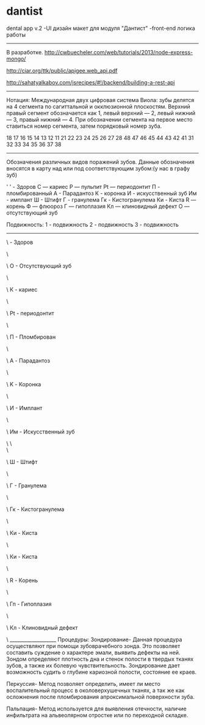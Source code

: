 # dantist
dental app v.2
  -UI дизайн макет для модуля "Дантист"
  -front-end логика работы
  _____________________________
  В разработке. http://cwbuecheler.com/web/tutorials/2013/node-express-mongo/

http://ciar.org/ttk/public/apigee.web_api.pdf 


http://sahatyalkabov.com/jsrecipes/#!/backend/building-a-rest-api
________

Нотация:
 Международная двух цифровая система Виола: зубы делятся на 4 сегмента по сагиттальной и окклюзионной плоскостям. Верхний правый сегмент обозначается как  1, левый верхний —  2, левый нижний —  3, правый нижний —  4. При обозначении сегмента на первое место ставиться номер сегмента, затем порядковый номер зуба.

18  17  16  15  14  13  12  11	21  22  23  24  25  26  27  28
48  47  46  45  44  43  42  41	31  32  33  34  35  36  37  38
____________________________

  Обозначения  различных  видов  поражений  зубов.
Данные обозначения вносятся в карту над или под соответствующим зубом:(у нас в графу зуб)

' '   - Здоров
С     —     кариес
Р     —     пульпит
Pt    —     периодонтит
П - пломбированный
А - Парадантоз
К - коронка
И - искусственный зуб
Им - имплант
Ш - Штифт
Г - гранулема
Гк - Кистогранулема
Ки - Киста
R     —     корень
Ф     —     флюороз
Г      —    гипоплазия
Кл    —     клиновидный дефект
О     —     отсутствующий зуб

Подвижность: 
1 - подвижность
2 - подвижность
3 - подвижность
____________________
<p class="dental-legend-item" >\
                            <span data-state="heal" data-legendabbr=" " data-color="white"> </span> - Здоров</p>\
                        <p class="dental-legend-item" >\
                            <span data-state="O" data-legendabbr="О" data-color="light-gray">О</span> - Отсутствующий зуб</p>\
                        <p class="dental-legend-item">\
                            <span data-state="disease" data-legendabbr="К" data-color="red">К</span> - кариес</p>\
                        <p class="dental-legend-item">\
                            <span data-state="disease" data-legendabbr="Pt" data-color="red">Pt</span> - периодонтит</p>\
                        <p class="dental-legend-item">\
                            <span data-state="plomb" data-legendabbr="П" data-color="lighter-blue">П</span> - Пломбирован</p>\
                        <p class="dental-legend-item">\
                            <span data-state="disease" data-legendabbr="A" data-color="red">A</span> - Парадантоз</p>\
                        <p class="dental-legend-item">\
                            <span data-state="koronka" data-legendabbr="К" data-color="lighter-blue">K</span> - Коронка</p>\
                        <p class="dental-legend-item">\
                            <span data-state="implant" data-legendabbr="И" data-color="light-blue">И</span> - Имплант</p>\
                        <p class="dental-legend-item">\
                            <span data-state="implant" data-legendabbr="Им" data-color="light-blue">Им</span> - Искусственный зуб</p>\
                        </div>\
                        <div  class="d-flex flex-column">\
                        <p class="dental-legend-item">\
                            <span data-state="shtift" data-legendabbr="Ш" data-color="lighter-blue">Ш</span> - Штифт</p>\
                        <p class="dental-legend-item">\
                            <span data-state="disease" data-legendabbr="Г" data-color="red">Г</span> - Гранулема</p>\
                        <p class="dental-legend-item">\
                            <span data-state="disease" data-legendabbr="Гк" data-color="red">Гк</span> - Кистогранулема</p>\
                        <p class="dental-legend-item">\
                            <span data-state="disease" data-legendabbr="Ки" data-color="red">Ки</span> - Киста</p>\
                        <p class="dental-legend-item">\
                            <span data-state="disease" data-legendabbr="Ки" data-color="red">Ки</span> - Киста</p>\
                        <p class="dental-legend-item">\
                            <span data-state="disease" data-legendabbr="К" data-color="red">R</span> - Корень</p>\
                        <p class="dental-legend-item">\
                            <span data-state="disease" data-legendabbr="Гп" data-color="red">Гп</span> - Гипоплазия</p>\
                        <p class="dental-legend-item">\
                            <span data-state="disease" data-legendabbr="Кл" data-color="red">Кл</span> - Клиновидный дефект</p> \
___________________
Процедуры:
Зондирование-
Данная процедура осуществляют при помощи зубоврачебного зонда. Это позволяет составить суждение о характере эмали, выявить дефекты на ней. Зондом определяют плотность дна и стенок полости в твердых тканях зубов, а также их болевую чувствительность. Зондирование дает возможность судить о глубине кариозной полости, состояние ее краев.

Перкуссия-
Метод позволяет определить, имеет ли место воспалительный процесс в околоверхушечных тканях, а так же как осложнения после пломбирования апроксимальной поверхности зуба.

Пальпация-
Метод используется для выявления отечности, наличие инфильтрата на альвеолярном отростке или по переходной складке.